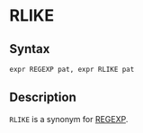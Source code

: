 # RLIKE

## Syntax

```sql
expr REGEXP pat, expr RLIKE pat
```

## Description

`RLIKE` is a synonym for [REGEXP](/built-in-functions/string-functions/regular-expressions-functions/regexp).